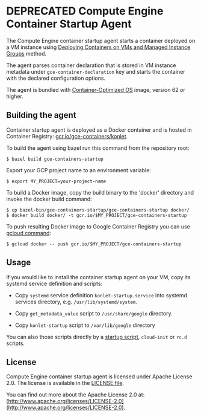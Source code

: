 # DEPRECATED Compute Engine Container Startup Agent

The Compute Engine container startup agent starts a container deployed on a VM
instance using [Deploying Containers on VMs and Managed Instance Groups](
https://cloud.google.com/compute/docs/instance-groups/deploying-docker-containers) method.

The agent parses container declaration that is stored in VM instance metadata
under `gce-container-declaration` key and starts the container with the declared
configuration options.

The agent is bundled with [Container-Optimized OS](
https://cloud.google.com/container-optimized-os/docs/) image, version 62 or higher.

## Building the agent

Container startup agent is deployed as a Docker container and is hosted in
Container Registry:
[gcr.io/gce-containers/konlet](http://gcr.io/gce-containers/konlet).

To build the agent using bazel run this command from the repository root:
```shell
$ bazel build gce-containers-startup
```

Export your GCP project name to an environment variable:
```shell
$ export MY_PROJECT=your-project-name
```

To build a Docker image, copy the build binary to the 'docker' directory and
invoke the docker build command:
```shell
$ cp bazel-bin/gce-containers-startup/gce-containers-startup docker/
$ docker build docker/ -t gcr.io/$MY_PROJECT/gce-containers-startup
```

To push resulting Docker image to Google Container Registry you can use [gcloud
command](https://cloud.google.com/container-registry/docs/pushing-and-pulling):
```shell
$ gcloud docker -- push gcr.io/$MY_PROJECT/gce-containers-startup
```

## Usage

If you would like to install the container startup agent on your VM, copy its systemd service definition and scripts:

* Copy `systemd` service definition `konlet-startup.service` into systemd services directory, e.g. `/usr/lib/systemd/system`.

* Copy `get_metadata_value` script to `/usr/share/google` directory.

* Copy `konlet-startup` script to `/var/lib/google` directory


You can also those scripts directly by a [startup script](https://cloud.google.com/compute/docs/startupscript),
`cloud-init` or `rc.d` scripts.


## License

Compute Engine container startup agent is licensed under Apache License 2.0. The
license is available in the [LICENSE file](LICENSE).

You can find out more about the Apache License 2.0 at:
[http://www.apache.org/licenses/LICENSE-2.0](http://www.apache.org/licenses/LICENSE-2.0).
